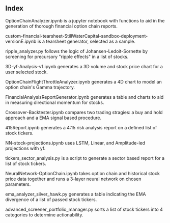 ## Index

OptionChainAnalyzer.ipynb is a jupyter notebook with functions to aid in the generation of thorough financial option chain reports.  

custom-financial-tearsheet-StillWaterCapital-sandbox-deployment-versionE.ipynb is a tearsheet generator, selected as a sample.  

ripple_analyzer.py follows the logic of Johansen-Ledoit-Sornette by screening for precursory "ripple effects" in a list of stocks.  

3D-yf-Analysis-v1.ipynb generates a 3D volume and stock price chart for a user selected stock.  

OptionChainFlightThrottleAnalyzer.ipynb generates a 4D chart to model an option chain's Gamma trajectory.  

FinancialAnalysisReportGenerator.ipynb generates a table and charts to aid in measuring directional momentum for stocks.  

Crossover-Backtester.ipynb compares two trading stragies: a buy and hold approach and a EMA signal based procedure.  

415Report.ipynb generates a 4:15 risk analysis report on a defined list of stock tickers.  

NN-stock-projections.ipynb uses LSTM, Linear, and Amplitude-led projections with yf.

tickers_sector_analysis.py is a script to generate a sector based report for a list of stock tickers.  

NeuralNetwork-OptionChain.ipynb takes option chain and historical stock price data together and runs a 3-layer neural network on chosen parameters. 

ema_analyzer_silver_hawk.py generates a table indicating the EMA divergence of a list of passed stock tickers.  

advanced_screener_portfolio_manager.py sorts a list of stock tickers into 4 categories to determine actionability.

